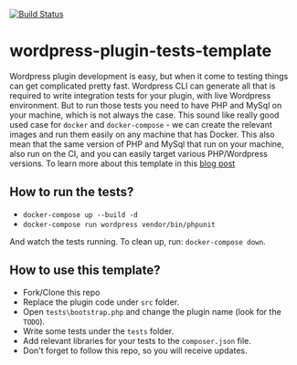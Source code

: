 [![Build Status](https://travis-ci.org/Soluto/wordpress-plugin-tests-template.svg?branch=master)](https://travis-ci.org/Soluto/wordpress-plugin-tests-template)

# wordpress-plugin-tests-template
Wordpress plugin development is easy, but when it come to testing things can get complicated pretty fast. 
Wordpress CLI can generate all that is required to write integration tests for your plugin, with live Wordpress environment.
But to run those tests you need to have PHP and MySql on your machine, which is not always the case.
This sound like really good used case for `docker` and `docker-compose` - we can create the relevant images and run them easily on any machine that has Docker.
This also mean that the same version of PHP and MySql that run on your machine, also run on the CI, and you can easily target various PHP/Wordpress versions.
To learn more about this template in this [blog post](https://blog.solutotlv.com/testing-wordpress-plugins-easy/https://blog.solutotlv.com/userless-mobile-authentication/?utm_source=github)

## How to run the tests?
* `docker-compose up --build -d`
* `docker-compose run wordpress vendor/bin/phpunit`

And watch the tests running.
To clean up, run: `docker-compose down`.

## How to use this template?
* Fork/Clone this repo
* Replace the plugin code under `src` folder.
* Open `tests\bootstrap.php` and change the plugin name (look for the `TODO`).
* Write some tests under the `tests` folder. 
* Add relevant libraries for your tests to the `composer.json` file.
* Don't forget to follow this repo, so you will receive updates.
